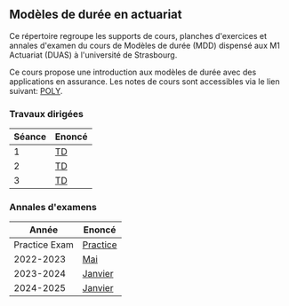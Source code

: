 ## Modèles de durée en actuariat

Ce répertoire regroupe les supports de cours, planches d'exercices et annales d'examen du cours de Modèles de durée (MDD) dispensé aux M1 Actuariat (DUAS) à l'université de Strasbourg.

Ce cours propose une introduction aux modèles de durée avec des applications en assurance. Les notes de cours sont accessibles via le lien suivant: [POLY](lecture_notes/main_lecture_notes.pdf).





### Travaux dirigées

Séance             | Enoncé
-----------------   | -------------
1 | [TD](TD/TD1_MDD.pdf)
2 | [TD](TD/TD2_MDD.pdf)
3 | [TD](TD/TD3_MDD.pdf)


### Annales d'examens

Année            | Enoncé
-----------------   | -------------
Practice Exam | [Practice](TD/Practice_Exam.pdf)
2022-2023 | [Mai](exam/2022-2023/Exam_MDD_Mai_2023.pdf)
2023-2024 | [Janvier](exam/2023-2024/Exam_MDD_Jan_2024.pdf)
2024-2025 | [Janvier](exam/2024-2025/Exam_MDD_Jan_2025.pdf)
